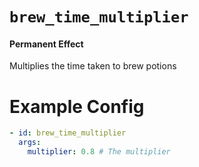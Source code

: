 # `brew_time_multiplier`
#### Permanent Effect

Multiplies the time taken to brew potions

# Example Config
```yaml
- id: brew_time_multiplier
  args:
    multiplier: 0.8 # The multiplier
```
